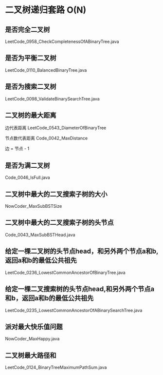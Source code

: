 # 二叉树递归套路 O(N)

## 是否完全二叉树

LeetCode_0958_CheckCompletenessOfABinaryTree.java

## 是否为平衡二叉树

LeetCode_0110_BalancedBinaryTree.java

## 是否为搜索二叉树

LeetCode_0098_ValidateBinarySearchTree.java

## 二叉树的最大距离

边代表距离 LeetCode_0543_DiameterOfBinaryTree

节点数代表距离 Code_0042_MaxDistance

边 = 节点 - 1

## 是否为满二叉树

Code_0046_IsFull.java

## 二叉树中最大的二叉搜索子树的大小

NowCoder_MaxSubBSTSize

## 二叉树中最大的二叉搜索子树的头节点

Code_0043_MaxSubBSTHead.java

## 给定一棵二叉树的头节点head，和另外两个节点a和b, 返回a和b的最低公共祖先

LeetCode_0236_LowestCommonAncestorOfBinaryTree.java

## 给定一棵二叉搜索树的头节点head,和另外两个节点a和b，返回a和b的最低公共祖先

LeetCode_0235_LowestCommonAncestorOfABinarySearchTree.java

## 派对最大快乐值问题

NowCoder_MaxHappy.java

## 二叉树最大路径和

LeetCode_0124_BinaryTreeMaximumPathSum.java